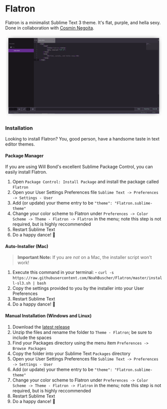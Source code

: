 Flatron
=======

Flatron is a minimalist Sublime Text 3 theme. It's flat, purple, and hella sexy. Done in collaboration with [Cosmin Negoita](https://twitter.com/csmnng).

![Flatron](Screenshots/Flatron.png)

### Installation

Looking to install Flatron? You, good person, have a handsome taste in text editor themes.

#### Package Manager

If you are using Will Bond's excellent Sublime Package Control, you can easily install Flatron.
  1. Open `Package Control: Install Package` and install the package called `Flatron`
  2. Open your User Settings Preferences file `Sublime Text -> Preferences -> Settings - User`
  3. Add (or update) your theme entry to be `"theme": "Flatron.sublime-theme"`
  4. Change your color scheme to Flatron under `Preferences -> Color Scheme -> Theme - Flatron -> Flatron` in the menu; note this step is not required, but is highly reccommended
  5. Restart Sublime Text
  6. Do a happy dance! :tada:

#### Auto-Installer (Mac)
  > **Important Note:** If you are *not* on a Mac, the installer script won't work!
  
  1. Execute this command in your terminal:
    - `curl -s https://raw.githubusercontent.com/NoahBuscher/Flatron/master/install-sl3.sh | bash`
  2. Copy the settings provided to you by the installer into your User Preferences
  3. Restart Sublime Text
  4. Do a happy dance! :tada:


#### Manual Installation (Windows and Linux)
  1. Download the [latest release](https://github.com/Codingbean/Flatron/releases)
  2. Unzip the files and rename the folder to `Theme - Flatron`; be sure to include the spaces
  3. Find your Packages directory using the menu item `Preferences -> Browse Packages`
  4. Copy the folder into your Sublime Text `Packages` directory
  5. Open your User Settings Preferences file `Sublime Text -> Preferences -> Settings - User`
  6. Add (or update) your theme entry to be `"theme": "Flatron.sublime-theme"`
  7. Change your color scheme to Flatron under `Preferences -> Color Scheme -> Theme - Flatron -> Flatron` in the menu; note this step is not required, but is highly reccommended
  8. Restart Sublime Text
  9. Do a happy dance! :tada:
